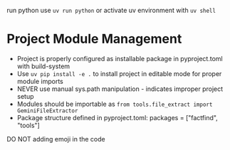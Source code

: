 

run python use `uv run python` or activate uv environment with `uv shell`

# Project Module Management
- Project is properly configured as installable package in pyproject.toml with build-system
- Use `uv pip install -e .` to install project in editable mode for proper module imports
- NEVER use manual sys.path manipulation - indicates improper project setup
- Modules should be importable as `from tools.file_extract import GeminiFileExtractor`
- Package structure defined in pyproject.toml: packages = ["factfind", "tools"]


DO NOT adding emoji in the code